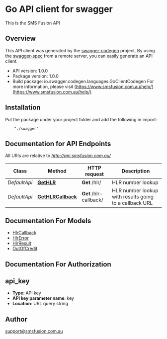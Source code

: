 # Go API client for swagger

This is the SMS Fusion API

## Overview
This API client was generated by the [swagger-codegen](https://github.com/swagger-api/swagger-codegen) project.  By using the [swagger-spec](https://github.com/swagger-api/swagger-spec) from a remote server, you can easily generate an API client.

- API version: 1.0.0
- Package version: 1.0.0
- Build package: io.swagger.codegen.languages.GoClientCodegen
For more information, please visit [https://www.smsfusion.com.au/help/](https://www.smsfusion.com.au/help/)

## Installation
Put the package under your project folder and add the following in import:
```
    "./swagger"
```

## Documentation for API Endpoints

All URIs are relative to *http://api.smsfusion.com.au/*

Class | Method | HTTP request | Description
------------ | ------------- | ------------- | -------------
*DefaultApi* | [**GetHLR**](docs/DefaultApi.md#gethlr) | **Get** /hlr/ | HLR number lookup
*DefaultApi* | [**GetHLRCallback**](docs/DefaultApi.md#gethlrcallback) | **Get** /hlr-callback/ | HLR number lookup with results going to a callback URL


## Documentation For Models

 - [HlrCallback](docs/HlrCallback.md)
 - [HlrError](docs/HlrError.md)
 - [HlrResult](docs/HlrResult.md)
 - [OutOfCredit](docs/OutOfCredit.md)


## Documentation For Authorization


## api_key

- **Type**: API key 
- **API key parameter name**: key
- **Location**: URL query string


## Author

support@smsfusion.com.au

